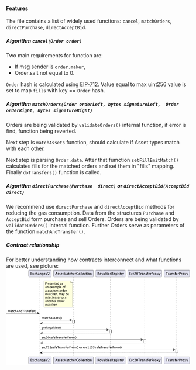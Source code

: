 #### Features

The file contains a list of widely used functions: `cancel`, `matchOrders`, `directPurchase`, `directAcceptBid`.   

##### Algorithm `cancel(Order order)`

Two main requirements for function are:
 - If msg sender is `order.maker`,
 - Order.salt not equal to 0.

`Order` hash is calculated using [EIP-712](https://github.com/ethereum/EIPs/blob/master/EIPS/eip-712.md). Value  equal to max uint256 value is set to map `fills` with key == `Order` hash.

##### Algorithm `matchOrders(Order orderLeft, bytes signatureLeft,  Order orderRight, bytes signatureRight)` 

Orders are being validated by `validateOrders()` internal function, if error is find, function being reverted.

Next step is `matchAssets` function, should calculate if Asset types match with each other.

Next step is parsing `Order.data`. After that fumction `setFillEmitMatch()` calculates fills for the matched orders and set them in "fills" mapping. Finally `doTransfers()` function is called.

##### Algorithm `directPurchase(Purchase  direct)` or `directAcceptBid(AcceptBid  direct)`

We recommend use `directPurchase` and `directAcceptBid` methods for reducing the gas consumption. Data from the structures `Purchase` and `AcceptBid` form purchase and sell Orders. Orders are being validated by `validateOrders()` internal function. Further Orders serve as parameters of the function `matchAndTransfer()`.

##### Contract relationship

For better understanding how contracts interconnect and what functions are used, see picture:
![Relationship1](documents/diagram-13983673345763902680.png)